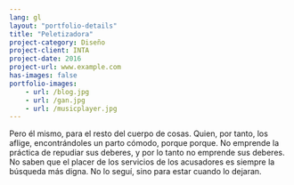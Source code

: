 ```yaml
---
lang: gl
layout: "portfolio-details"
title: "Peletizadora"
project-category: Diseño
project-client: INTA
project-date: 2016
project-url: www.example.com
has-images: false
portfolio-images:
    - url: /blog.jpg
    - url: /gan.jpg
    - url: /musicplayer.jpg
---
```

Pero él mismo, para el resto del cuerpo de cosas. Quien, por tanto, los aflige, encontrándoles un parto cómodo, porque porque. No emprende la práctica de repudiar sus deberes, y por lo tanto no emprende sus deberes. No saben que el placer de los servicios de los acusadores es siempre la búsqueda más digna. No lo seguí, sino para estar cuando lo dejaran.